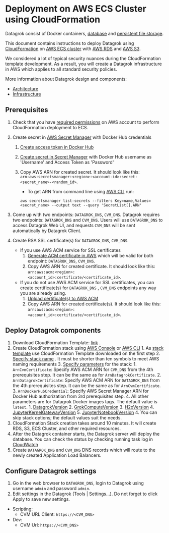 <!-- TITLE: Deployment on AWS ECS using CloudFormation -->
<!-- SUBTITLE: -->

# Deployment on AWS ECS Cluster using CloudFormation

Datagrok consist of Docker containers, [database](infrastructure.md#database)
and [persistent file storage](infrastructure.md#storage).

This document contains instructions to deploy Datagrok using [CloudFormation](https://aws.amazon.com/cloudformation/)
on [AWS ECS cluster](https://aws.amazon.com/ecs/) with [AWS RDS](https://aws.amazon.com/rds/)
and [AWS S3](https://aws.amazon.com/s3/).

We considered a lot of typical security nuances during the CloudFormation template development. As a result, you will
create a Datagrok infrastructure in AWS which applies to all standard security policies.

More information about Datagrok design and components:

* [Architecture](architecture.md)
* [Infrastructure](infrastructure.md)

## Prerequisites

1. Check that you
   have [required permissions](https://github.com/datagrok-ai/public/blob/master/help/develop/admin/deploy/cloudformation/iam.list)
   on AWS account to perform CloudFormation deployment to ECS.
2. Create secret in [AWS Secret Manager](https://aws.amazon.com/secrets-manager/) with Docker Hub credentials
    1. [Create access token in Docker Hub](https://docs.docker.com/docker-hub/access-tokens/)
    2. [Create secret in Secret Manager](https://docs.aws.amazon.com/secretsmanager/latest/userguide/manage_create-basic-secret.html)
       with Docker Hub username as 'Username' and Access Token as 'Password'
    3. Copy AWS ARN for created secret. It should look like
       this: `arn:aws:secretsmanager:<region>:<account-id>:secret:<secret_name>-<random_id>`.
        * To get ARN from command line
          using [AWS CLI](https://docs.aws.amazon.com/cli/latest/userguide/getting-started-install.html) run:

        ```shell
        aws secretsmanager list-secrets --filters Key=name,Values=<secret_name> --output text --query 'SecretList[].ARN'
        ```

3. Come up with two endpoints: `DATAGROK_DNS`, `CVM_DNS`. Datagrok requires two endpoints: `DATAGROK_DNS` and `CVM_DNS`.
   Users will use `DATAGROK_DNS` to access Datagrok Web UI, and requests `CVM_DNS` will be sent automatically by
   Datagrok Client.
4. Create RSA SSL certificate(s) for `DATAGROK_DNS`, `CVM_DNS`.
    * If you use AWS ACM service for SSL certificates
        1. [Generate ACM certificate in AWS](https://docs.aws.amazon.com/acm/latest/userguide/gs-acm-request-public.html)
           which will be valid for both endpoint: `DATAGROK_DNS`, `CVM_DNS`.
        2. Copy AWS ARN for created certificate. It should look like
           this: `arn:aws:acm:<region>:<account_id>:certificate/<certificate_id>`.
    * If you do not use AWS ACM service for SSL certificates, you can create certificate(s) for `DATAGROK_DNS`
      , `CVM_DNS` endpoints any way you are already using.
        1. [Upload certificate(s) to AWS ACM](https://docs.aws.amazon.com/acm/latest/userguide/import-certificate-api-cli.html)
        2. Copy AWS ARN for created certificate(s). It should look like
           this: `arn:aws:acm:<region>:<account_id>:certificate/<certificate_id>`.

## Deploy Datagrok components

1. Download CloudFormation
   Template: [link](https://github.com/datagrok-ai/public/blob/master/help/develop/admin/deploy/cloudformation/cloudformation.json)
   .
2. Create CloudFormation stack
   using [AWS Console](https://docs.aws.amazon.com/AWSCloudFormation/latest/UserGuide/cfn-console-create-stack.html)
   or [AWS CLI](https://docs.aws.amazon.com/AWSCloudFormation/latest/UserGuide/using-cfn-cli-creating-stack.html)
    1.
   As [stack template](https://docs.aws.amazon.com/AWSCloudFormation/latest/UserGuide/cfn-using-console-create-stack-template.html)
   use CloudFormation Template downloaded on the first step
    2. [Specify stack name](https://docs.aws.amazon.com/AWSCloudFormation/latest/UserGuide/cfn-using-console-create-stack-parameters.html)
       . It must be shorter than ten symbols to meet AWS naming requirements
    3. [Specify parameters](https://docs.aws.amazon.com/AWSCloudFormation/latest/UserGuide/cfn-using-console-create-stack-parameters.html)
       for the stack:
        1. `ArnCvmCertificate`: Specify AWS ACM ARN for `CVM_DNS` from the 4th prerequisites step. It can be the same as
           for `ArnDatagrokCertificate`.
        2. `ArnDatagrokCertificate`: Specify AWS ACM ARN for `DATAGROK_DNS` from the 4th prerequisites step. It can be
           the same as for `ArnCvmCertificate`.
        3. `ArnDockerHubCredential`: Specify AWS Secret Manager ARN for Docker Hub authorization from 3rd prerequisites
           step.
        4. All other parameters are for Datagrok Docker images tags. The default value is `latest`.
            1. [DatagrokVersion](https://hub.docker.com/r/datagrok/datagrok)
            2. [GrokComputeVersion](https://hub.docker.com/r/datagrok/grok_connect)
            3. [H2oVersion](https://hub.docker.com/r/datagrok/h2o)
            4. [JupyterKernelGatewayVersion](https://hub.docker.com/r/datagrok/jupyter_kernel_gateway)
            5. [JupyterNotebookVersion](https://hub.docker.com/r/datagrok/jupyter_notebook)
    4. You can skip stack options; the default values suit the needs.
3. CloudFormation Stack creation takes around 10 minutes. It will create RDS, S3, ECS Cluster, and other required
   resources.
4. After the Datagrok container starts, the Datagrok server will deploy the database. You can check the status by
   checking running task log in [CloudWatch](https://aws.amazon.com/cloudwatch/)
5. Create `DATAGROK_DNS` and `CVM_DNS` DNS records which will route to the newly created Application Load Balancers.

## Configure Datagrok settings

1. Go in the web browser to `DATAGROK_DNS`, login to Datagrok using username `admin` and password `admin`.
2. Edit settings in the Datagrok (Tools | Settings...). Do not forget to click Apply to save new settings.

* Scripting:
    * CVM URL Client: `https://<CVM_DNS>`
* Dev:
    * CVM Url: `https://<CVM_DNS>`
